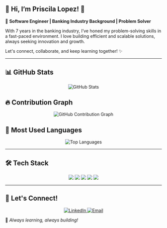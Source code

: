## 🌟 Hi, I’m Priscila Lopez! 👋

🚀 **Software Engineer | Banking Industry Background | Problem Solver**

With 7 years in the banking industry, I’ve honed my problem-solving skills in a fast-paced environment. I love building efficient and scalable solutions, always seeking innovation and growth.

Let's connect, collaborate, and keep learning together! ✨

---

## 📊 GitHub Stats

<div align="center">
  <img src="https://github-readme-stats.vercel.app/api?username=Priscilalopezbrito&show_icons=true&theme=merko&count_private=true" alt="GitHub Stats"/>
</div>

## 🔥 Contribution Graph

<div align="center">
  <img src="https://github-readme-activity-graph.vercel.app/graph?username=Priscilalopezbrito&theme=github-dark-blue" alt="GitHub Contribution Graph"/>
</div>

## 🚀 Most Used Languages

<div align="center">
  <img src="https://github-readme-stats.vercel.app/api/top-langs/?username=Priscilalopezbrito&langs_count=6&theme=merko&layout=compact&hide=Jupyter%20Notebook&include_titles=false&custom_title=Most%20Used%20Languages" alt="Top Languages"/>
</div>

---

## 🛠 Tech Stack

<p align="center">
  <img src="https://img.shields.io/badge/Python-20C6C3?style=for-the-badge&logo=python&logoColor=white" />
  <img src="https://img.shields.io/badge/C-5929AD?style=for-the-badge&logo=c&logoColor=white" />
  <img src="https://img.shields.io/badge/HTML5-FF6AC1?style=for-the-badge&logo=html5&logoColor=white" />
  <img src="https://img.shields.io/badge/CSS3-20C6C3?style=for-the-badge&logo=css3&logoColor=white" />
  <img src="https://img.shields.io/badge/JavaScript-9A5DC6?style=for-the-badge&logo=javascript&logoColor=black" />
</p>

---

## 👤 Let's Connect!

<p align="center">
  <a href="https://www.linkedin.com/in/priscila-lopez-brito">
    <img src="https://img.shields.io/badge/LinkedIn-20C6C3?style=for-the-badge&logo=linkedin" alt="LinkedIn" />
  </a>
  <a href="mailto:prisscilalb@gmail.com">
    <img src="https://img.shields.io/badge/Email-9A5DC6?style=for-the-badge&logo=gmail" alt="Email" />
  </a>
</p>

🚀 _Always learning, always building!_

